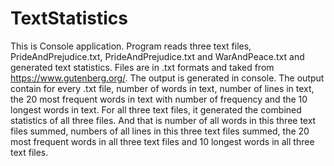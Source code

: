 # TextStatistics
This is Console application.  Program reads three text files, PrideAndPrejudice.txt, PrideAndPrejudice.txt and WarAndPeace.txt and generated text statistics. Files are in .txt formats and taked from https://www.gutenberg.org/. The output is generated in console. The output contain for every .txt file, number of words in text, number of lines in text, the 20 most frequent words in text with number of frequency  and the 10 longest words in text.  For all three text files, it generated the combined statistics of all three files.  And that is number of all words in this three text files summed, numbers of all lines in this three text files summed, the 20 most frequent words in  all three text files and 10 longest words in all three text files. 
